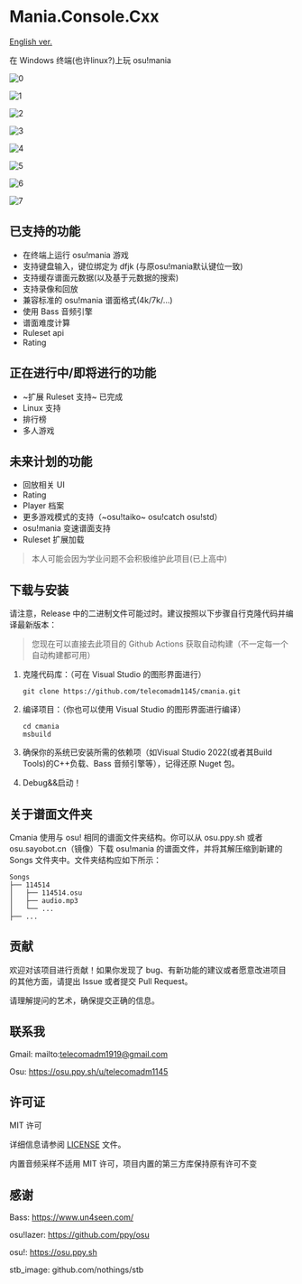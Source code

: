 # Mania.Console.Cxx
[English ver.](README.en.md)

在 Windows 终端(也许linux?)上玩 osu!mania

![0](0.png)

![1](1.png)

![2](2.png)

![3](3.png)

![4](4.png)

![5](5.png)

![6](6.png)

![7](7.png)

## 已支持的功能
- 在终端上运行 osu!mania 游戏
- 支持键盘输入，键位绑定为 dfjk (与原osu!mania默认键位一致)
- 支持缓存谱面元数据(以及基于元数据的搜索)
- 支持录像和回放
- 兼容标准的 osu!mania 谱面格式(4k/7k/...)
- 使用 Bass 音频引擎
- 谱面难度计算
- Ruleset api
- Rating

## 正在进行中/即将进行的功能
- ~扩展 Ruleset 支持~ 已完成
- Linux 支持
- 排行榜
- 多人游戏

## 未来计划的功能
- 回放相关 UI
- Rating
- Player 档案
- 更多游戏模式的支持（~osu!taiko~ osu!catch osu!std）
- osu!mania 变速谱面支持
- Ruleset 扩展加载
> 本人可能会因为学业问题不会积极维护此项目(已上高中)

## 下载与安装

请注意，Release 中的二进制文件可能过时。建议按照以下步骤自行克隆代码并编译最新版本：

> 您现在可以直接去此项目的 Github Actions 获取自动构建（不一定每一个自动构建都可用）

1. 克隆代码库：（可在 Visual Studio 的图形界面进行）

   ```
   git clone https://github.com/telecomadm1145/cmania.git
   ```

2. 编译项目：（你也可以使用 Visual Studio 的图形界面进行编译）

   ```
   cd cmania
   msbuild
   ```

3. 确保你的系统已安装所需的依赖项（如Visual Studio 2022(或者其Build Tools)的C++负载、Bass 音频引擎等），记得还原 Nuget 包。

4. Debug&&启动！

## 关于谱面文件夹

Cmania 使用与 osu! 相同的谱面文件夹结构。你可以从 osu.ppy.sh 或者 osu.sayobot.cn（镜像）下载 osu!mania 的谱面文件，并将其解压缩到新建的 Songs 文件夹中。文件夹结构应如下所示：

```
Songs
├── 114514
│   ├── 114514.osu
│   ├── audio.mp3
│   └── ...
├── ...
```

## 贡献

欢迎对该项目进行贡献！如果你发现了 bug、有新功能的建议或者愿意改进项目的其他方面，请提出 Issue 或者提交 Pull Request。

请理解提问的艺术，确保提交正确的信息。

## 联系我

Gmail: mailto:telecomadm1919@gmail.com

Osu: https://osu.ppy.sh/u/telecomadm1145


## 许可证

MIT 许可

详细信息请参阅 [LICENSE](LICENSE) 文件。

内置音频采样不适用 MIT 许可，项目内置的第三方库保持原有许可不变

## 感谢

Bass: https://www.un4seen.com/

osu!lazer: https://github.com/ppy/osu

osu!: https://osu.ppy.sh

stb_image: github.com/nothings/stb
